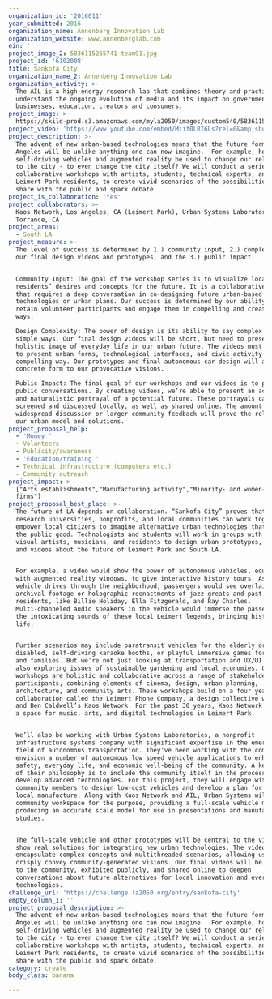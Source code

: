 ```yaml
---
organization_id: '2016011'
year_submitted: 2016
organization_name: Annenberg Innovation Lab
organization_website: www.annenberglab.com
ein: ''
project_image_2: 5836115265741-team91.jpg
project_id: '6102008'
title: Sankofa City
organization_name_2: Annenberg Innovation Lab
organization_activity: >-
  The AIL is a high-energy research lab that combines theory and practice to
  understand the ongoing evolution of media and its impact on governments,
  businesses, education, creators and consumers.
project_image: >-
  https://skild-prod.s3.amazonaws.com/myla2050/images/custom540/5836115265741-team91.jpg
project_video: 'https://www.youtube.com/embed/Miif0LRI6Ls?rel=0&amp;showinfo=0'
project_description: >-
  The advent of new urban-based technologies means that the future form of Los
  Angeles will be unlike anything one can now imagine.  For example, how might
  self-driving vehicles and augmented reality be used to change our relationship
  to the city - to even change the city itself? We will conduct a series of
  collaborative workshops with artists, students, technical experts, and local
  Leimert Park residents, to create vivid scenarios of the possibilities to
  share with the public and spark debate.
project_is_collaboration: 'Yes'
project_collaborators: >-
  Kaos Network, Los Angeles, CA (Leimert Park), Urban Systems Laboratory,
  Torrance, CA
project_areas:
  - South LA
project_measure: >-
  The level of success is determined by 1.) community input, 2.) complexity of
  our final design videos and prototypes, and the 3.) public impact. 


  Community Input: The goal of the workshop series is to visualize local
  residents’ desires and concepts for the future. It is a collaborative process
  that requires a deep conversation in co-designing future urban-based
  technologies or urban plans. Our success is determined by our ability to
  retain volunteer participants and engage them in compelling and creative
  ways. 

  Design Complexity: The power of design is its ability to say complex things in
  simple ways. Our final design videos will be short, but need to present a
  holistic image of everyday life in our urban future. The videos must be able
  to present urban forms, technological interfaces, and civic activity in a
  compelling way. Our prototypes and final autonomous car design will also give
  concrete form to our provocative visions. 

  Public Impact: The final goal of our workshops and our videos is to provoke
  public conversations. By creating videos, we’re able to present an accessible
  and naturalistic portrayal of a potential future. These portrayals can be
  screened and discussed locally, as well as shared online. The amount of
  widespread discussion or larger community feedback will prove the relevance of
  our urban model and solutions.
project_proposal_help:
  - 'Money '
  - Volunteers
  - Publicity/awareness
  - 'Education/training '
  - Technical infrastructure (computers etc.)
  - Community outreach
project_impact: >-
  ["Arts establishments","Manufacturing activity","Minority- and women-owned
  firms"]
project_proposal_best_place: >-
  The future of LA depends on collaboration. “Sankofa City” proves that large
  research universities, nonprofits, and local communities can work together to
  empower local citizens to imagine alternative urban technologies that work for
  the public good. Technologists and students will work in groups with local
  visual artists, musicians, and residents to design urban prototypes, stories,
  and videos about the future of Leimert Park and South LA. 


  For example, a video would show the power of autonomous vehicles, equipped
  with augmented reality windows, to give interactive history tours. As the
  vehicle drives through the neighborhood, passengers would see overlaid
  archival footage or holographic reenactments of jazz greats and past
  residents, like Billie Holiday, Ella Fitzgerald, and Ray Charles.
  Multi-channeled audio speakers in the vehicle would immerse the passengers in
  the intoxicating sounds of these local Leimert legends, bringing history to
  life.


  Further scenarios may include paratransit vehicles for the elderly or
  disabled, self-driving karaoke booths, or playful immersive games for children
  and families. But we’re not just looking at transportation and UX/UI. We’re
  also exploring issues of sustainable gardening and local economies. Our
  workshops are holistic and collaborative across a range of stakeholders and
  participants, combining elements of cinema, design, urban planning,
  architecture, and community arts. These workshops build on a four year
  collaboration called the Leimert Phone Company, a design collective with USC
  and Ben Caldwell’s Kaos Network. For the past 30 years, Kaos Network has been
  a space for music, arts, and digital technologies in Leimert Park. 


  We’ll also be working with Urban Systems Laboratories, a nonprofit
  infrastructure systems company with significant expertise in the emerging
  field of autonomous transportation. They've been working with the community to
  envision a number of autonomous low speed vehicle applications to enhance the
  safety, everyday life, and economic well-being of the community. A key aspect
  of their philosophy is to include the community itself in the process to
  develop advanced technologies. For this project, they will engage with
  community members to design low-cost vehicles and develop a plan for their
  local manufacture. Along with Kaos Network and AIL, Urban Systems will staff a
  community workspace for the purpose, providing a full-scale vehicle mockup and
  producing an accurate scale model for use in presentations and manufacturing
  studies.


  The full-scale vehicle and other prototypes will be central to the videos to
  show real solutions for integrating new urban technologies. The videos
  encapsulate complex concepts and multithreaded scenarios, allowing us to
  crisply convey community-generated visions. Our final videos will be presented
  to the community, exhibited publicly, and shared online to deepen
  conversations about future alternatives for local innovation and everyday
  technologies.
challenge_url: 'https://challenge.la2050.org/entry/sankofa-city'
empty_column_1: ''
project_proposal_description: >-
  The advent of new urban-based technologies means that the future form of Los
  Angeles will be unlike anything one can now imagine.  For example, how might
  self-driving vehicles and augmented reality be used to change our relationship
  to the city - to even change the city itself? We will conduct a series of
  collaborative workshops with artists, students, technical experts, and local
  Leimert Park residents, to create vivid scenarios of the possibilities to
  share with the public and spark debate.
category: create
body_class: banana

---
```

